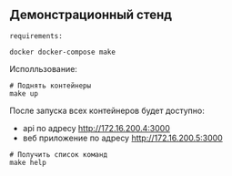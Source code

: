 ## Демонстрационный стенд


    requirements:

    docker docker-compose make


Исполльзование:

```shell
# Поднять контейнеры
make up
```
После запуска всех контейнеров будет доступно:
- api по адресу http://172.16.200.4:3000
- веб приложение по адресу http://172.16.200.5:3000


```shell
# Получить список команд
make help
```
